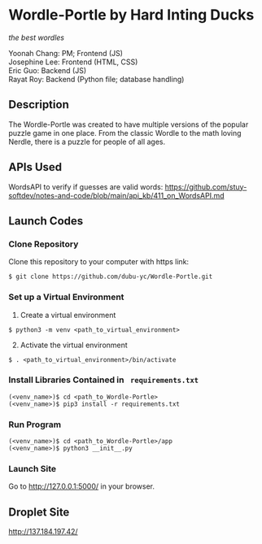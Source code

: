 # Wordle-Portle by Hard Inting Ducks
*the best wordles*

Yoonah Chang: PM; Frontend (JS)  
Josephine Lee: Frontend (HTML, CSS)  
Eric Guo: Backend (JS)  
Rayat Roy: Backend (Python file; database handling)    

## Description
   The Wordle-Portle was created to have multiple versions of the popular puzzle game in one place. From the classic Wordle to the math loving Nerdle, there is a puzzle for people of all ages.

## APIs Used
WordsAPI to verify if guesses are valid words: https://github.com/stuy-softdev/notes-and-code/blob/main/api_kb/411_on_WordsAPI.md

## Launch Codes
### Clone Repository

Clone this repository to your computer with https link:
```shell 
$ git clone https://github.com/dubu-yc/Wordle-Portle.git
```

### Set up a Virtual Environment

1. Create a virtual environment
  ```
  $ python3 -m venv <path_to_virtual_environment>
  ```

2. Activate the virtual environment
  ```
  $ . <path_to_virtual_environment>/bin/activate
  ```

### Install Libraries Contained in ``` requirements.txt```

```
(<venv_name>)$ cd <path_to_Wordle-Portle>
(<venv_name>)$ pip3 install -r requirements.txt 
```

### Run Program

```
(<venv_name>)$ cd <path_to_Wordle-Portle>/app
(<venv_name>)$ python3 __init__.py
```

### Launch Site

Go to http://127.0.0.1:5000/ in your browser.

##  Droplet Site
http://137.184.197.42/
